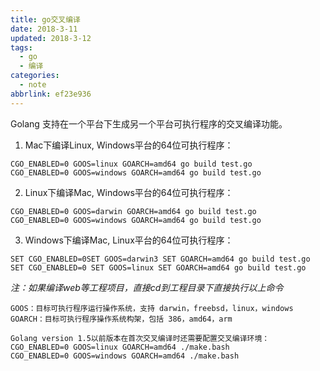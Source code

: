 ```yaml
---
title: go交叉编译
date: 2018-3-11
updated: 2018-3-12
tags:
  - go
  - 编译
categories:
  - note
abbrlink: ef23e936
---
```

Golang 支持在一个平台下生成另一个平台可执行程序的交叉编译功能。

1. Mac下编译Linux, Windows平台的64位可执行程序：
```
CGO_ENABLED=0 GOOS=linux GOARCH=amd64 go build test.go
CGO_ENABLED=0 GOOS=windows GOARCH=amd64 go build test.go
```
2. Linux下编译Mac, Windows平台的64位可执行程序：
```
CGO_ENABLED=0 GOOS=darwin GOARCH=amd64 go build test.go
CGO_ENABLED=0 GOOS=windows GOARCH=amd64 go build test.go
```

3. Windows下编译Mac, Linux平台的64位可执行程序：
```
SET CGO_ENABLED=0SET GOOS=darwin3 SET GOARCH=amd64 go build test.go
SET CGO_ENABLED=0 SET GOOS=linux SET GOARCH=amd64 go build test.go
```

*注：如果编译web等工程项目，直接cd到工程目录下直接执行以上命令*

```
GOOS：目标可执行程序运行操作系统，支持 darwin，freebsd，linux，windows
GOARCH：目标可执行程序操作系统构架，包括 386，amd64，arm

Golang version 1.5以前版本在首次交叉编译时还需要配置交叉编译环境：
CGO_ENABLED=0 GOOS=linux GOARCH=amd64 ./make.bash
CGO_ENABLED=0 GOOS=windows GOARCH=amd64 ./make.bash
```
